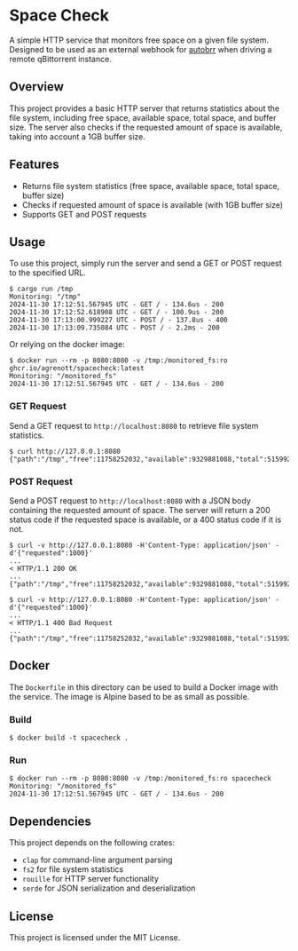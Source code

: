 # Space Check

A simple HTTP service that monitors free space on a given file system. Designed to be used as an external webhook for [autobrr](https://autobrr.com/) when driving a remote qBittorrent instance.

## Overview

This project provides a basic HTTP server that returns statistics about the file system, including free space, available space, total space, and buffer size. The server also checks if the requested amount of space is available, taking into account a 1GB buffer size.

## Features

* Returns file system statistics (free space, available space, total space, buffer size)
* Checks if requested amount of space is available (with 1GB buffer size)
* Supports GET and POST requests

## Usage

To use this project, simply run the server and send a GET or POST request to the specified URL.

```
$ cargo run /tmp
Monitoring: "/tmp"
2024-11-30 17:12:51.567945 UTC - GET / - 134.6us - 200
2024-11-30 17:12:52.618908 UTC - GET / - 100.9us - 200
2024-11-30 17:13:00.999227 UTC - POST / - 137.8us - 400
2024-11-30 17:13:09.735084 UTC - POST / - 2.2ms - 200
```

Or relying on the docker image:

```
$ docker run --rm -p 8080:8080 -v /tmp:/monitored_fs:ro ghcr.io/agrenott/spacecheck:latest
Monitoring: "/monitored_fs"
2024-11-30 17:12:51.567945 UTC - GET / - 134.6us - 200
```

### GET Request

Send a GET request to `http://localhost:8080` to retrieve file system statistics.
```
$ curl http://127.0.0.1:8080
{"path":"/tmp","free":11758252032,"available":9329881088,"total":51599257600,"buffer_size":1073741824}
```

### POST Request

Send a POST request to `http://localhost:8080` with a JSON body containing the requested amount of space. The server will return a 200 status code if the requested space is available, or a 400 status code if it is not.
```
$ curl -v http://127.0.0.1:8080 -H'Content-Type: application/json' -d'{"requested":1000}'
...
< HTTP/1.1 200 OK
...
{"path":"/tmp","free":11758252032,"available":9329881088,"total":51599257600,"buffer_size":1073741824}

$ curl -v http://127.0.0.1:8080 -H'Content-Type: application/json' -d'{"requested":1000}'
...
< HTTP/1.1 400 Bad Request
...
{"path":"/tmp","free":11758252032,"available":9329881088,"total":51599257600,"buffer_size":9329881088}
```

## Docker

The `Dockerfile` in this directory can be used to build a Docker image with the
service.
The image is Alpine based to be as small as possible.

### Build

```
$ docker build -t spacecheck .
```

### Run

```
$ docker run --rm -p 8080:8080 -v /tmp:/monitored_fs:ro spacecheck
Monitoring: "/monitored_fs"
2024-11-30 17:12:51.567945 UTC - GET / - 134.6us - 200
```

## Dependencies

This project depends on the following crates:

* `clap` for command-line argument parsing
* `fs2` for file system statistics
* `rouille` for HTTP server functionality
* `serde` for JSON serialization and deserialization

## License

This project is licensed under the MIT License.
